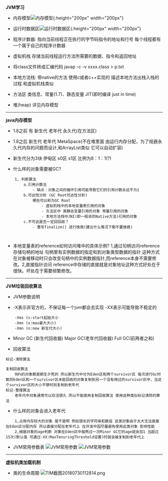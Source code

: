 **JVM学习**

- 内存模型![内存模型](https://i.loli.net/2018/07/23/5b558d3b34e89.png){:height="200px" width="200px"}
- 运行时数据区![运行时数据区](https://i.loli.net/2018/07/23/5b558d4313bab.png){:height="200px" width="200px"}

- 程序计数器: 指向当前线程正在执行的字节码指令的地址和行号
每个线程都有一个属于自己的程序计数器

- 虚拟机栈 存储当前线程运行方法所需要的数据、指令和返回地址

- 将class文件转成汇编代码 javap -c -v xxxx.class > p.txt

- 本地方法栈: 带native的方法 使用c或者c++实现的 描述本地方法出栈入栈的过程 和虚拟机栈类似

- 方法区 类信息、常量(1.7)、静态变量 JIT(即时编译 just in time)

- 堆(heap) 详见内存模型

-------------

**java内存模型**

- 1.8之前 有 新生代 老年代 永久代(在方法区)

- 1.8之后 新生代 老年代 MetaSpace(不在堆里面 由运行内存分配，为了规避永久代内存的问题而设计,和ArrayList类似 它可以自动扩容)

- 新生代分为3块 伊甸区 s0区 s1区 比例为8：1：1(?)

- 什么样的对象需要被GC?

```
	1, 判断算法
		a.引用计数法
			- 缺点：对象之间的循环引用可能导致它们的引用计数永远不为1
		b.可达性分析 (GC Root可达性分析)
			哪些可以称为GC Root
				- 虚拟机栈中的本地变量表引用的对象
				- 方法区中 类静态变量引用的对象 常量引用的对象
				- 本地方法栈中JNI(即一般说的Native方法)引用的对象
		c.不可达是否一定回回收？
			- 重写finalize() 进行挽救(建议什么情况下都不要挽救)
			
	
```

- 本地变量表的reference如何访问堆中的具体示例? 1,通过句柄访问reference存储句柄的地址 句柄里有实例数据的指定和到对象类型数据的指针 这种方式在对象被移动时只会改变句柄中的实例数据指针,而reference本身不需要修改。2,直接指针访问 reference中存储的直接就是对象地址这种方式好处在于很快。坏处在于需要频繁修改。

------------------

**JVM垃圾回收算法**

- JVM参数说明

- -X表示非官方的，不保证每一个jvm都会去实现 -XX表示可能导致不稳定的

```
	-Xms (s:start起始大小
	-Xmx (x:max最大大小)
	-Xmn (n:new 新生代大小)
```

- Minor GC (新生代回收器) Major GC(老年代回收器) Full GC(前两者之和)

- 回收算法

```
标记-清除算法

复制回收算法
	98%的对象都是朝生夕死的 所以新生代中分为Eden区和两个survivor区 每次进行Gc时都将Eden区和一个survivor区未能回收的对象复制到另一个没有用过的survivor区中，当这个survivor区的大小不够时则复制到老年代
标记-整理算法 
	老年代中对象通常可以存活很久 所以不能使用复制回收算法 使用这种类似标记清除的算法
```

- 什么样的对象会进入老年代

```
	1,占用内存较大的对象 是不是啊 例如很长的字符串和数组 这类对象由于太大无法直接在Eden区分配内存 所以直接分配在老年代上 在开发中因尽量避免使用此类对象 影响性能
	2,根据对象的age判断 对象在Eden区中每熬过一次Minor GC它的age就会加1 当超过15次(默认值 可通过-XX:MaxTenuringThreshold设置)时就会被复制到老年代上
```

- JVM常用参数表
![JVM常用参数](https://i.loli.net/2018/07/30/5b5e693a9c05e.png)
![JVM常用参数](https://i.loli.net/2018/07/30/5b5e693a20ec5.png)


-----------

**虚拟机类加载机制**
- 类的生命周期
![TIM截图20180730112814.png](https://i.loli.net/2018/07/30/5b5e85dd4c7b7.png)

